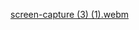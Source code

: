 [screen-capture (3) (1).webm](https://github.com/yg2334/SMA_Vlab/assets/63561205/b623e204-ec08-40df-b982-ecf5f44165ee)
